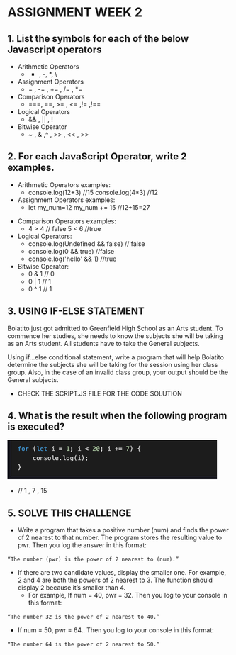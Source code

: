 # ASSIGNMENT WEEK 2

## 1. List the symbols for each of the below Javascript operators

* Arithmetic Operators 
    * + , -, *, \
* Assignment Operators
    * = , -= , += , /=  , *=
* Comparison Operators
    * ===, ==, >= , <= ,!= ,!==
* Logical Operators
    * && , || , !
* Bitwise Operator
    * ~ , & ,^ , >> , << , >>

## 2. For each JavaScript Operator, write 2 examples.
    
* Arithmetic Operators examples:
    * console.log(12+3) //15  console.log(4*3) //12
* Assignment Operators examples: 
    * let my_num=12   my_num += 15 //12+15=27
- Comparison Operators examples:  
    - 4 > 4 // false  5 < 6 //true 
- Logical Operators:
    - console.log(Undefined && false) // false
    - console.log(0 && true) //false
    - console.log('hello' && 1) //true    
- Bitwise Operator:
    - 0 & 1 // 0
    - 0 | 1 // 1    
    - 0 ^ 1 // 1

## 3. USING IF-ELSE STATEMENT
Bolatito just got admitted to Greenfield High School as an Arts student. To commence her studies, she needs to know the subjects she will be taking as an Arts student. All students have to take the General subjects.

Using if…else conditional statement, write a program that will help Bolatito determine the subjects she will be taking for the session using her class group. Also, in the case of an invalid class group, your output should be the General subjects. 

- CHECK THE SCRIPT.JS FILE FOR THE CODE SOLUTION

## 4. What is the result when the following program is executed?

![code snippet](./codeSnippet.png "a simple code snippet")
- // 1 , 7 , 15

## 5. SOLVE THIS CHALLENGE
* Write a program that takes a positive number (num) and finds the power of 2 nearest to that number. The program stores the resulting value to pwr. Then you log the answer in this format: 

``` “The number (pwr) is the power of 2 nearest to (num).” ```

- If there are two candidate values, display the smaller one. For example, 2 and 4 are both the powers of 2 nearest to 3. The function should display 2 because it’s smaller than 4.
    * For example, If num = 40, pwr = 32. Then you log to your console in this format:

``` “The number 32 is the power of 2 nearest to 40.” ```

- If num = 50, pwr = 64.. Then you log to your console in this format:

``` “The number 64 is the power of 2 nearest to 50.” ```
